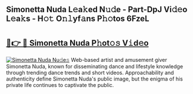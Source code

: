 ## Simonetta Nuda L𝚎a𝚔ed N𝚞𝚍e - Part-DpJ Vi𝚍𝚎o L𝚎a𝚔s - H𝚘𝚝 O𝚗𝚕yf𝚊ns P𝚑𝚘tos 6FzeL

# <h2><a href="http://kf1tljz.oniu.top/?m=Simonetta+Nuda">🔗👉 🔴 Simonetta Nuda P𝚑ot𝚘𝚜 V𝚒d𝚎o</a></h2>

[![Simonetta Nuda Nu𝚍e𝚜](https://i.imgur.com/0qMVB7G.gif)](http://kf1tljz.oniu.top/?m=Simonetta+Nuda)
Web-based artist and amusement giver Simonetta Nuda, known for disseminating dance and lifestyle knowledge through trending dance trends and short videos. Approachability and authenticity define Simonetta Nuda's public image, but the enigma of his private life continues to captivate the public.  
